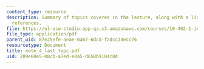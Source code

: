 ```yaml
---
content_type: resource
description: Summary of topics covered in the lecture, along with a list of bibliographic
  references.
file: https://ol-ocw-studio-app-qa.s3.amazonaws.com/courses/10-492-1-integrated-chemical-engineering-topics-i-process-control-by-design-fall-2004/209e60e508cba7ede0a5d658b9104c8d_note_4_last_topc.pdf
file_type: application/pdf
parent_uid: 87e25efe-aeae-0a67-6dcd-fadcc34ecc76
resourcetype: Document
title: note_4_last_topc.pdf
uid: 209e60e5-08cb-a7ed-e0a5-d658b9104c8d
---
```

